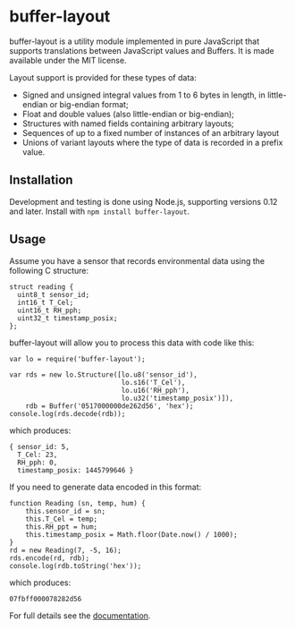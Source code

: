 # buffer-layout

buffer-layout is a utility module implemented in pure JavaScript that
supports translations between JavaScript values and Buffers.  It is made
available under the MIT license.

Layout support is provided for these types of data:

* Signed and unsigned integral values from 1 to 6 bytes in length, in
  little-endian or big-endian format;
* Float and double values (also little-endian or big-endian);
* Structures with named fields containing arbitrary layouts;
* Sequences of up to a fixed number of instances of an arbitrary layout
* Unions of variant layouts where the type of data is recorded in a
  prefix value.

## Installation

Development and testing is done using Node.js, supporting versions 0.12
and later.  Install with `npm install buffer-layout`.

## Usage

Assume you have a sensor that records environmental data using the
following C structure:

    struct reading {
      uint8_t sensor_id;
      int16_t T_Cel;
      uint16_t RH_pph;
      uint32_t timestamp_posix;
    };

buffer-layout will allow you to process this data with code like this:

    var lo = require('buffer-layout');
    
    var rds = new lo.Structure([lo.u8('sensor_id'),
                                lo.s16('T_Cel'),
                                lo.u16('RH_pph'),
                                lo.u32('timestamp_posix')]),
        rdb = Buffer('0517000000de262d56', 'hex');
    console.log(rds.decode(rdb));

which produces:

    { sensor_id: 5,
      T_Cel: 23,
      RH_pph: 0,
      timestamp_posix: 1445799646 }

If you need to generate data encoded in this format:

    function Reading (sn, temp, hum) {
        this.sensor_id = sn;
        this.T_Cel = temp;
        this.RH_ppt = hum;
        this.timestamp_posix = Math.floor(Date.now() / 1000);
    }
    rd = new Reading(7, -5, 16);
    rds.encode(rd, rdb);
    console.log(rdb.toString('hex'));

which produces:

    07fbff000078282d56

For full details see the [documentation](http://pabigot.github.io/buffer-layout/).
